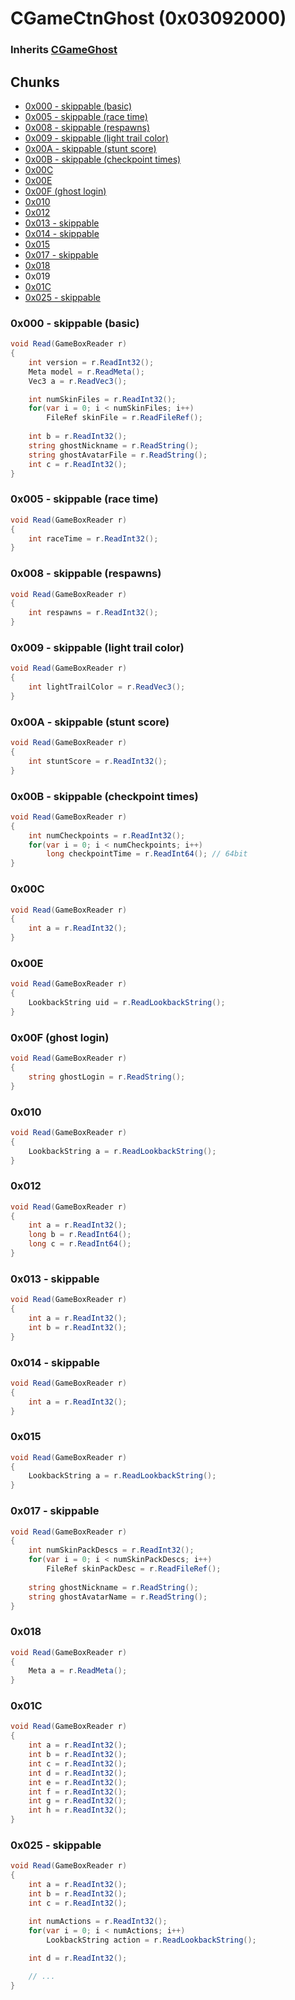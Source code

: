 ﻿# CGameCtnGhost (0x03092000)

### Inherits [CGameGhost](CGameGhost)

## Chunks

- [0x000 - skippable (basic)](#0x000---skippable-basic)
- [0x005 - skippable (race time)](#0x005---skippable-race-time)
- [0x008 - skippable (respawns)](#0x008---skippable-respawns)
- [0x009 - skippable (light trail color)](#0x009---skippable-light-trail-color)
- [0x00A - skippable (stunt score)](#0x00A---skippable-stunt-score)
- [0x00B - skippable (checkpoint times)](#0x00B---skippable-checkpoint-times)
- [0x00C](#0x00C)
- [0x00E](#0x00E)
- [0x00F (ghost login)](#0x00F-ghost-login)
- [0x010](#0x010)
- [0x012](#0x012)
- [0x013 - skippable](#0x013---skippable)
- [0x014 - skippable](#0x014---skippable)
- [0x015](#0x015)
- [0x017 - skippable](#0x017---skippable)
- [0x018](#0x018)
- 0x019
- [0x01C](#0x01C)
- [0x025 - skippable](#0x025---skippable)

### 0x000 - skippable (basic)

```cs
void Read(GameBoxReader r)
{
	int version = r.ReadInt32();
	Meta model = r.ReadMeta();
	Vec3 a = r.ReadVec3();

	int numSkinFiles = r.ReadInt32();
	for(var i = 0; i < numSkinFiles; i++)
		FileRef skinFile = r.ReadFileRef();
	
	int b = r.ReadInt32();
	string ghostNickname = r.ReadString();
	string ghostAvatarFile = r.ReadString();
	int c = r.ReadInt32();
}
```

### 0x005 - skippable (race time)

```cs
void Read(GameBoxReader r)
{
	int raceTime = r.ReadInt32();
}
```

### 0x008 - skippable (respawns)

```cs
void Read(GameBoxReader r)
{
	int respawns = r.ReadInt32();
}
```

### 0x009 - skippable (light trail color)

```cs
void Read(GameBoxReader r)
{
	int lightTrailColor = r.ReadVec3();
}
```

### 0x00A - skippable (stunt score)

```cs
void Read(GameBoxReader r)
{
	int stuntScore = r.ReadInt32();
}
```

### 0x00B - skippable (checkpoint times)

```cs
void Read(GameBoxReader r)
{
	int numCheckpoints = r.ReadInt32();
	for(var i = 0; i < numCheckpoints; i++)
		long checkpointTime = r.ReadInt64(); // 64bit
}
```

### 0x00C

```cs
void Read(GameBoxReader r)
{
	int a = r.ReadInt32();
}
```

### 0x00E

```cs
void Read(GameBoxReader r)
{
	LookbackString uid = r.ReadLookbackString();
}
```

### 0x00F (ghost login)

```cs
void Read(GameBoxReader r)
{
	string ghostLogin = r.ReadString();
}
```

### 0x010

```cs
void Read(GameBoxReader r)
{
	LookbackString a = r.ReadLookbackString();
}
```

### 0x012

```cs
void Read(GameBoxReader r)
{
	int a = r.ReadInt32();
	long b = r.ReadInt64();
	long c = r.ReadInt64();
}
```

### 0x013 - skippable

```cs
void Read(GameBoxReader r)
{
	int a = r.ReadInt32();
	int b = r.ReadInt32();
}
```

### 0x014 - skippable

```cs
void Read(GameBoxReader r)
{
	int a = r.ReadInt32();
}
```

### 0x015

```cs
void Read(GameBoxReader r)
{
	LookbackString a = r.ReadLookbackString();
}
```

### 0x017 - skippable

```cs
void Read(GameBoxReader r)
{
	int numSkinPackDescs = r.ReadInt32();
	for(var i = 0; i < numSkinPackDescs; i++)
		FileRef skinPackDesc = r.ReadFileRef();
	
	string ghostNickname = r.ReadString();
	string ghostAvatarName = r.ReadString();
}
```

### 0x018

```cs
void Read(GameBoxReader r)
{
	Meta a = r.ReadMeta();
}
```

### 0x01C

```cs
void Read(GameBoxReader r)
{
	int a = r.ReadInt32();
	int b = r.ReadInt32();
	int c = r.ReadInt32();
	int d = r.ReadInt32();
	int e = r.ReadInt32();
	int f = r.ReadInt32();
	int g = r.ReadInt32();
	int h = r.ReadInt32();
}
```

### 0x025 - skippable

```cs
void Read(GameBoxReader r)
{
	int a = r.ReadInt32();
	int b = r.ReadInt32();
	int c = r.ReadInt32();

	int numActions = r.ReadInt32();
	for(var i = 0; i < numActions; i++)
		LookbackString action = r.ReadLookbackString();
	
	int d = r.ReadInt32();

	// ...
}
```